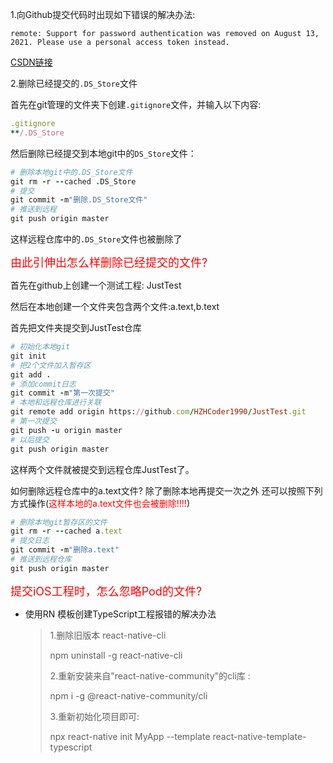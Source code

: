 1.向Github提交代码时出现如下错误的解决办法:

```shell
remote: Support for password authentication was removed on August 13, 2021. Please use a personal access token instead.
```

[CSDN链接](https://blog.csdn.net/weixin_41010198/article/details/119698015)



2.删除已经提交的`.DS_Store`文件

首先在git管理的文件夹下创建`.gitignore`文件，并输入以下内容:

```ruby
.gitignore
**/.DS_Store
```

然后删除已经提交到本地git中的`DS_Store`文件：

```ruby
# 删除本地git中的.DS_Store文件
git rm -r --cached .DS_Store
# 提交
git commit -m"删除.DS_Store文件"
# 推送到远程
git push origin master
```

这样远程仓库中的`.DS_Store`文件也被删除了

<font color=#FF0000 size=4>由此引伸出怎么样删除已经提交的文件?</font>

首先在github上创建一个测试工程: JustTest

然后在本地创建一个文件夹包含两个文件:a.text,b.text

首先把文件夹提交到JustTest仓库

```ruby
# 初始化本地git
git init
# 把2个文件加入暂存区
git add .
# 添加commit日志
git commit -m"第一次提交"
# 本地和远程仓库进行关联
git remote add origin https://github.com/HZHCoder1990/JustTest.git
# 第一次提交
git push -u origin master
# 以后提交
git push origin master
```

这样两个文件就被提交到远程仓库JustTest了。

如何删除远程仓库中的a.text文件? 除了删除本地再提交一次之外 还可以按照下列方式操作(<font color=#FF0000>这样本地的a.text文件也会被删除!!!!</font>)

```ruby
# 删除本地git暂存区的文件
git rm -r --cached a.text
# 提交日志
git commit -m"删除a.text"
# 推送到远程仓库
git push origin master
```



<font color=#FF0000 size=4>提交iOS工程时，怎么忽略Pod的文件?</font>



- 使用RN 模板创建TypeScript工程报错的解决办法

  > 1.删除旧版本 react-native-cli
  >
  > npm uninstall -g react-native-cli
  >
  > 2.重新安装来自"react-native-community"的cli库 :
  >
  > npm i -g @react-native-community/cli
  >
  > 3.重新初始化项目即可:
  >
  > npx react-native init MyApp --template react-native-template-typescript

